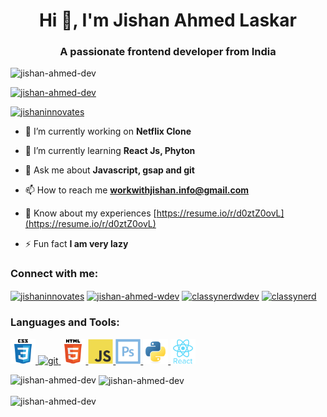<h1 align="center">Hi 👋, I'm Jishan Ahmed Laskar</h1>
<h3 align="center">A passionate frontend developer from India</h3>

<p align="left"> <img src="https://komarev.com/ghpvc/?username=jishan-ahmed-dev&label=Profile%20views&color=0e75b6&style=flat" alt="jishan-ahmed-dev" /> </p>

<p align="left"> <a href="https://github.com/ryo-ma/github-profile-trophy"><img src="https://github-profile-trophy.vercel.app/?username=jishan-ahmed-dev" alt="jishan-ahmed-dev" /></a> </p>

<p align="left"> <a href="https://twitter.com/jishaninnovates" target="blank"><img src="https://img.shields.io/twitter/follow/jishaninnovates?logo=twitter&style=for-the-badge" alt="jishaninnovates" /></a> </p>

- 🔭 I’m currently working on **Netflix Clone**

- 🌱 I’m currently learning **React Js, Phyton**

- 💬 Ask me about **Javascript, gsap and git**

- 📫 How to reach me **workwithjishan.info@gmail.com**

- 📄 Know about my experiences [https://resume.io/r/d0ztZ0ovL](https://resume.io/r/d0ztZ0ovL)

- ⚡ Fun fact **I am very lazy**

<h3 align="left">Connect with me:</h3>
<p align="left">
<a href="https://twitter.com/jishaninnovates" target="blank"><img align="center" src="https://raw.githubusercontent.com/rahuldkjain/github-profile-readme-generator/master/src/images/icons/Social/twitter.svg" alt="jishaninnovates" height="30" width="40" /></a>
<a href="https://linkedin.com/in/jishan-ahmed-wdev" target="blank"><img align="center" src="https://raw.githubusercontent.com/rahuldkjain/github-profile-readme-generator/master/src/images/icons/Social/linked-in-alt.svg" alt="jishan-ahmed-wdev" height="30" width="40" /></a>
<a href="https://instagram.com/classynerdwdev" target="blank"><img align="center" src="https://raw.githubusercontent.com/rahuldkjain/github-profile-readme-generator/master/src/images/icons/Social/instagram.svg" alt="classynerdwdev" height="30" width="40" /></a>
<a href="https://www.youtube.com/c/classynerd" target="blank"><img align="center" src="https://raw.githubusercontent.com/rahuldkjain/github-profile-readme-generator/master/src/images/icons/Social/youtube.svg" alt="classynerd" height="30" width="40" /></a>
</p>

<h3 align="left">Languages and Tools:</h3>
<p align="left"> <a href="https://www.w3schools.com/css/" target="_blank" rel="noreferrer"> <img src="https://raw.githubusercontent.com/devicons/devicon/master/icons/css3/css3-original-wordmark.svg" alt="css3" width="40" height="40"/> </a> <a href="https://git-scm.com/" target="_blank" rel="noreferrer"> <img src="https://www.vectorlogo.zone/logos/git-scm/git-scm-icon.svg" alt="git" width="40" height="40"/> </a> <a href="https://www.w3.org/html/" target="_blank" rel="noreferrer"> <img src="https://raw.githubusercontent.com/devicons/devicon/master/icons/html5/html5-original-wordmark.svg" alt="html5" width="40" height="40"/> </a> <a href="https://developer.mozilla.org/en-US/docs/Web/JavaScript" target="_blank" rel="noreferrer"> <img src="https://raw.githubusercontent.com/devicons/devicon/master/icons/javascript/javascript-original.svg" alt="javascript" width="40" height="40"/> </a> <a href="https://www.photoshop.com/en" target="_blank" rel="noreferrer"> <img src="https://raw.githubusercontent.com/devicons/devicon/master/icons/photoshop/photoshop-line.svg" alt="photoshop" width="40" height="40"/> </a> <a href="https://www.python.org" target="_blank" rel="noreferrer"> <img src="https://raw.githubusercontent.com/devicons/devicon/master/icons/python/python-original.svg" alt="python" width="40" height="40"/> </a> <a href="https://reactjs.org/" target="_blank" rel="noreferrer"> <img src="https://raw.githubusercontent.com/devicons/devicon/master/icons/react/react-original-wordmark.svg" alt="react" width="40" height="40"/> </a> </p>

<p><img align="left" src="https://github-readme-stats.vercel.app/api/top-langs?username=jishan-ahmed-dev&show_icons=true&locale=en&layout=compact" alt="jishan-ahmed-dev" /></p>

<p>&nbsp;<img align="center" src="https://github-readme-stats.vercel.app/api?username=jishan-ahmed-dev&show_icons=true&locale=en" alt="jishan-ahmed-dev" /></p>

<p><img align="center" src="https://github-readme-streak-stats.herokuapp.com/?user=jishan-ahmed-dev&" alt="jishan-ahmed-dev" /></p>
